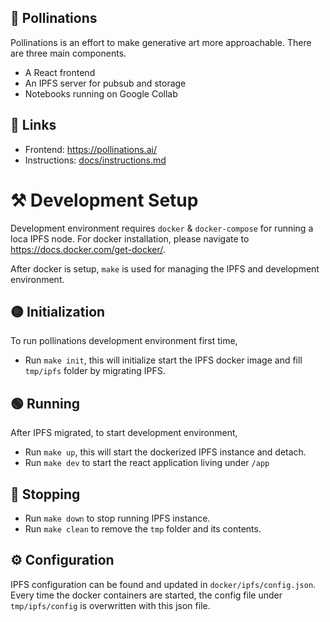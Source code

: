 ## 🌸 Pollinations

Pollinations is an effort to make generative art more approachable. There are three main components.
- A React frontend
- An IPFS server for pubsub and storage
- Notebooks running on Google Collab

## 🔗 Links

- Frontend: https://pollinations.ai/
- Instructions: [docs/instructions.md](docs/instructions.md)


# ⚒️ Development Setup

Development environment requires `docker` & `docker-compose` for running a loca IPFS node. For docker installation, please navigate to https://docs.docker.com/get-docker/.

After docker is setup, `make` is used for managing the IPFS and development environment.

## 🟡 Initialization

To run pollinations development environment first time,

- Run `make init`, this will initialize start the IPFS docker image and fill `tmp/ipfs` folder by migrating IPFS.

## 🟢 Running

After IPFS migrated, to start development environment,
- Run `make up`, this will start the dockerized IPFS instance and detach.
- Run `make dev` to start the react application living under `/app`

## 🔴 Stopping

- Run `make down` to stop running IPFS instance.
- Run `make clean` to remove the `tmp` folder and its contents.

## ⚙️ Configuration

IPFS configuration can be found and updated in `docker/ipfs/config.json`. Every time the docker containers are started, the config file under `tmp/ipfs/config` is overwritten with this json file.
